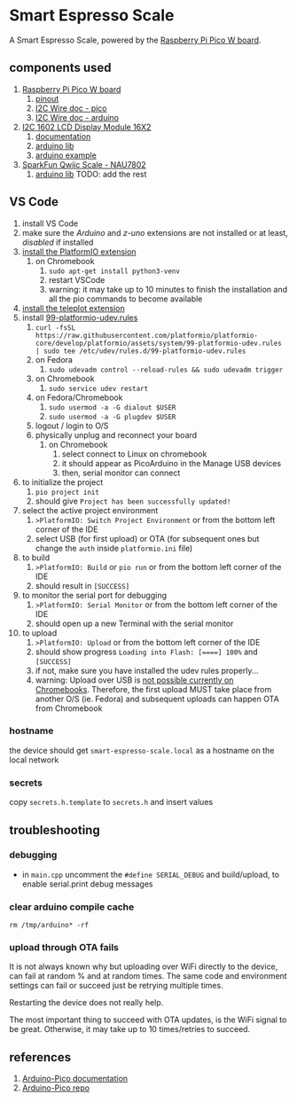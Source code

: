 # Smart Espresso Scale

A Smart Espresso Scale, powered by the [Raspberry Pi Pico W board](https://www.raspberrypi.com/documentation/microcontrollers/raspberry-pi-pico.html).

## components used

1. [Raspberry Pi Pico W board](https://www.raspberrypi.com/documentation/microcontrollers/raspberry-pi-pico.html)
   1. [pinout](https://datasheets.raspberrypi.com/picow/PicoW-A4-Pinout.pdf)
   1. [I2C Wire doc - pico](https://arduino-pico.readthedocs.io/en/latest/wire.html)
   1. [I2C Wire doc - arduino](https://www.arduino.cc/reference/en/language/functions/communication/wire/)
1. [I2C 1602 LCD Display Module 16X2](https://www.amazon.com/dp/B07S7PJYM6)
   1. [documentation](https://wiki.52pi.com/index.php?title=Z-0234)
   1. [arduino lib](https://github.com/johnrickman/LiquidCrystal_I2C)
   1. [arduino example](https://projecthub.arduino.cc/arduino_uno_guy/i2c-liquid-crystal-displays-5eb615)
1. [SparkFun Qwiic Scale - NAU7802](https://www.sparkfun.com/products/15242)
   1. [arduino lib](https://github.com/sparkfun/SparkFun_Qwiic_Scale_NAU7802_Arduino_Library)
TODO: add the rest

## VS Code

1. install VS Code
1. make sure the _Arduino_ and _z-uno_ extensions are not installed or at least, _disabled_ if installed
1. [install the PlatformIO extension](https://platformio.org/platformio-ide)
   1. on Chromebook
      1. `sudo apt-get install python3-venv`
      1. restart VSCode
      1. warning: it may take up to 10 minutes to finish the installation and all the pio commands to become available
1. [install the teleplot extension](https://marketplace.visualstudio.com/items?itemName=alexnesnes.teleplot)
1. install [99-platformio-udev.rules](https://docs.platformio.org/en/latest/core/installation/udev-rules.html)
   1. `curl -fsSL https://raw.githubusercontent.com/platformio/platformio-core/develop/platformio/assets/system/99-platformio-udev.rules | sudo tee /etc/udev/rules.d/99-platformio-udev.rules`
   1. on Fedora
      1. `sudo udevadm control --reload-rules && sudo udevadm trigger`
   1. on Chromebook
      1. `sudo service udev restart`
   1. on Fedora/Chromebook
      1. `sudo usermod -a -G dialout $USER`
      1. `sudo usermod -a -G plugdev $USER`
   1. logout / login to O/S
   1. physically unplug and reconnect your board
      1. on Chromebook
         1. select connect to Linux on chromebook
         1. it should appear as PicoArduino in the Manage USB devices
         1. then, serial monitor can connect
1. to initialize the project
   1. `pio project init`
   1. should give `Project has been successfully updated!`
1. select the active project environment
    1. `>PlatformIO: Switch Project Environment` or from the bottom left corner of the IDE
    1. select USB (for first upload) or OTA (for subsequent ones but change the `auth` inside `platformio.ini` file)
1. to build
   1. `>PlatformIO: Build` or `pio run` or from the bottom left corner of the IDE
   1. should result in `[SUCCESS]`
1. to monitor the serial port for debugging
   1. `>PlatformIO: Serial Monitor` or from the bottom left corner of the IDE
   1. should open up a new Terminal with the serial monitor
1. to upload
   1. `>PlatformIO: Upload` or from the bottom left corner of the IDE
   1. should show progress `Loading into Flash: [====] 100%` and `[SUCCESS]`
   1. if not, make sure you have installed the udev rules properly...
   1. warning: Upload over USB is [not possible currently on Chromebooks](https://issuetracker.google.com/issues/260278133). Therefore, the first upload MUST take place from another O/S (ie. Fedora) and subsequent uploads can happen OTA from Chromebook

### hostname

the device should get `smart-espresso-scale.local` as a hostname on the local network

### secrets

copy `secrets.h.template` to `secrets.h` and insert values

## troubleshooting

### debugging

- in `main.cpp` uncomment the `#define SERIAL_DEBUG` and build/upload, to enable serial.print debug messages

### clear arduino compile cache

`rm /tmp/arduino* -rf`

### upload through OTA fails

It is not always known why but uploading over WiFi directly to the device, can fail at random % and at random times.
The same code and environment settings can fail or succeed just be retrying multiple times.

Restarting the device does not really help.

The most important thing to succeed with OTA updates, is the WiFi signal to be great.
Otherwise, it may take up to 10 times/retries to succeed.

## references

1. [Arduino-Pico documentation](https://arduino-pico.readthedocs.io/en/latest/)
1. [Arduino-Pico repo](https://github.com/earlephilhower/arduino-pico)
